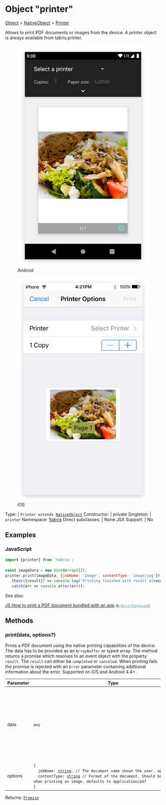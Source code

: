 ---
---
# Object "printer"

<a href="https://developer.mozilla.org/en-US/docs/Web/JavaScript/Reference/Global_Objects/Object" title="View &quot;Object&quot; on MDN">Object</a> > <a href="NativeObject.html" title="NativeObject Class Reference">NativeObject</a> > <a href="#" >Printer</a>

Allows to print PDF documents or images from the device. A printer object is always available from tabris.printer.


<div class="tabris-image"><figure><div><img srcset="img/android/printer.png 2x" src="img/android/printer.png" alt="Printer on Android"/></div><figcaption>Android</figcaption></figure><figure><div><img srcset="img/ios/printer.png 2x" src="img/ios/printer.png" alt="Printer on iOS"/></div><figcaption>iOS</figcaption></figure></div>

Type: | <code style="white-space: nowrap">Printer extends <a href="NativeObject.html" title="NativeObject Class Reference">NativeObject</a></code>
Constructor: | private
Singleton: | `printer`
Namespace: |<a href="../modules.html#startup" >tabris</a>
Direct subclasses: | None
JSX Support: | No


## Examples
### JavaScript


```js
import {printer} from 'tabris';

const imageData = new Uint8Array([]);
printer.print(imageData, {jobName: 'Image', contentType: 'image/jpg'})
  .then(({result}) => console.log(`Printing finished with result ${result}`))
  .catch(err => console.error(err));
```



See also:
  
[<span class='language js'>JS</span> How to print a PDF document bundled with an app](https://github.com/eclipsesource/tabris-js/tree/v3.9.0/snippets/printer.js) <span style="font-size: 75%;">[<a href="https://playground.tabris.com/?gitref=v3.9.0&snippet=printer.js" style="color: cadetblue;">► Run in Playground</a>]</span>

## Methods

### print(data, options?)



Prints a PDF document using the native printing capabilities of the device. The data has to be provided as an `ArrayBuffer` or typed array. The method returns a promise which resolves to an event object with the property `result`. The `result` can either be `completed` or `canceled`. When printing fails the promise is rejected with an `Error` parameter containing additional information about the error. Supported on iOS and Android 4.4+.


Parameter|Type|Description
-|-|-
data | <code style="white-space: nowrap"><a title="Literally any JavaScript value">any</a></code> | The bytes of the document to print. The value can either be an ArrayBuffer or a typed array containing the bytes of a PDF document or image.
options | <code style="white-space: nowrap">{<br/>&nbsp;&nbsp;jobName: <a href="https://developer.mozilla.org/en-US/docs/Web/JavaScript/Data_structures#string_type" title="View &quot;string&quot; on MDN">string</a>, // The document name shown the user. optional<br/>&nbsp;&nbsp;contentType: <a href="https://developer.mozilla.org/en-US/docs/Web/JavaScript/Data_structures#string_type" title="View &quot;string&quot; on MDN">string</a> // Format of the document. Should be set to `image/*` when printing an image. defaults to application/pdf<br/>}</code> | An optional set of configuration parameters. *Optional.*


Returns: <code style="white-space: nowrap"><a href="https://developer.mozilla.org/en-US/docs/Web/JavaScript/Reference/Global_Objects/Promise" title="View &quot;Promise&quot; on MDN">Promise</a></code>


